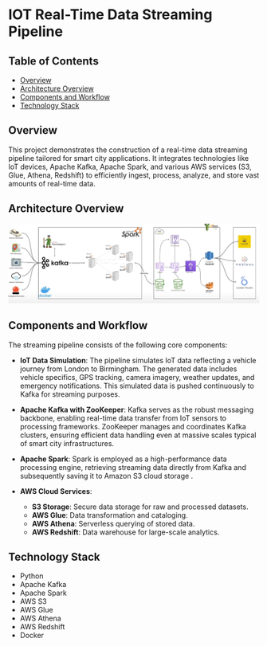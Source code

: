 # IOT Real-Time Data Streaming Pipeline

## Table of Contents
- [Overview](#overview)
- [Architecture Overview](#architecture-overview)
- [Components and Workflow](#components-and-workflow)
- [Technology Stack](#technology-stack)

## Overview

This project demonstrates the construction of a real-time data streaming pipeline tailored for smart city applications. It integrates technologies like IoT devices, Apache Kafka, Apache Spark, and various AWS services (S3, Glue, Athena, Redshift) to efficiently ingest, process, analyze, and store vast amounts of real-time data.

## Architecture Overview

![System Architecture](System_Architecture.png)

## Components and Workflow

The streaming pipeline consists of the following core components:

- **IoT Data Simulation**: The pipeline simulates IoT data reflecting a vehicle journey from London to Birmingham. The generated data includes vehicle specifics, GPS tracking, camera imagery, weather updates, and emergency notifications. This simulated data is pushed continuously to Kafka for streaming purposes.

- **Apache Kafka with ZooKeeper**: Kafka serves as the robust messaging backbone, enabling real-time data transfer from IoT sensors to processing frameworks. ZooKeeper manages and coordinates Kafka clusters, ensuring efficient data handling even at massive scales typical of smart city infrastructures.

- **Apache Spark**: Spark is employed as a high-performance data processing engine, retrieving streaming data directly from Kafka and subsequently saving it to Amazon S3 cloud storage .

- **AWS Cloud Services**:
    - **S3 Storage**: Secure data storage for raw and processed datasets.
    - **AWS Glue**: Data transformation and cataloging.
    - **AWS Athena**: Serverless querying of stored data.
    - **AWS Redshift**: Data warehouse for large-scale analytics.

## Technology Stack
- Python
- Apache Kafka
- Apache Spark
- AWS S3
- AWS Glue
- AWS Athena
- AWS Redshift
- Docker

